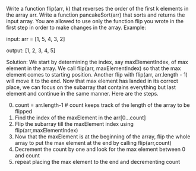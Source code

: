 Write a function flip(arr, k) that reverses the order of the first k elements in the array arr.
Write a function pancakeSort(arr) that sorts and returns the input array. 
You are allowed to use only the function flip you wrote in the first step in order to make changes in the array.
Example:

input:  arr = [1, 5, 4, 3, 2]

output: [1, 2, 3, 4, 5] 

Solution: 
We start by determining the index, say maxElementIndex, of max element in the array. We call flip(arr, maxElementIndex) so that the max element comes to starting position. Another flip with flip(arr, arr.length - 1) will move it to the end. Now that max element has landed in its correct place, we can focus on the subarray that contains everything but last element and continue in the same manner. Here are the steps.
 
0. count = arr.length-1 # count keeps track of the length of the array to be flipped
1. Find the index of the maxElement in the arr[0...count] 
2. Flip the subarray till the maxElement index using flip(arr,maxElementIndex)
3. Now that the maxElement is at the beginning of the array, flip the whole array to put the max element at the end by calling flip(arr,count) 
4. Decrement the count by one and look for the max element between 0 and count
5. repeat placing the max element to the end and decrementing count
